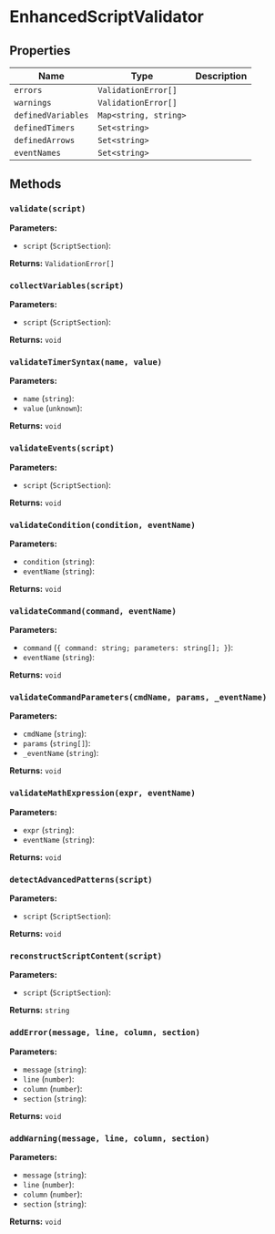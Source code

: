 # EnhancedScriptValidator

## Properties

| Name | Type | Description |
|------|------|-------------|
| `errors` | `ValidationError[]` |  |
| `warnings` | `ValidationError[]` |  |
| `definedVariables` | `Map<string, string>` |  |
| `definedTimers` | `Set<string>` |  |
| `definedArrows` | `Set<string>` |  |
| `eventNames` | `Set<string>` |  |

## Methods

### `validate(script)`

**Parameters:**

- `script` (`ScriptSection`): 

**Returns:** `ValidationError[]`

### `collectVariables(script)`

**Parameters:**

- `script` (`ScriptSection`): 

**Returns:** `void`

### `validateTimerSyntax(name, value)`

**Parameters:**

- `name` (`string`): 
- `value` (`unknown`): 

**Returns:** `void`

### `validateEvents(script)`

**Parameters:**

- `script` (`ScriptSection`): 

**Returns:** `void`

### `validateCondition(condition, eventName)`

**Parameters:**

- `condition` (`string`): 
- `eventName` (`string`): 

**Returns:** `void`

### `validateCommand(command, eventName)`

**Parameters:**

- `command` (`{ command: string; parameters: string[]; }`): 
- `eventName` (`string`): 

**Returns:** `void`

### `validateCommandParameters(cmdName, params, _eventName)`

**Parameters:**

- `cmdName` (`string`): 
- `params` (`string[]`): 
- `_eventName` (`string`): 

**Returns:** `void`

### `validateMathExpression(expr, eventName)`

**Parameters:**

- `expr` (`string`): 
- `eventName` (`string`): 

**Returns:** `void`

### `detectAdvancedPatterns(script)`

**Parameters:**

- `script` (`ScriptSection`): 

**Returns:** `void`

### `reconstructScriptContent(script)`

**Parameters:**

- `script` (`ScriptSection`): 

**Returns:** `string`

### `addError(message, line, column, section)`

**Parameters:**

- `message` (`string`): 
- `line` (`number`): 
- `column` (`number`): 
- `section` (`string`): 

**Returns:** `void`

### `addWarning(message, line, column, section)`

**Parameters:**

- `message` (`string`): 
- `line` (`number`): 
- `column` (`number`): 
- `section` (`string`): 

**Returns:** `void`

